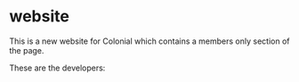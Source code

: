 # website
This is a new website for Colonial which contains a members only section of the page.

These are the developers:

